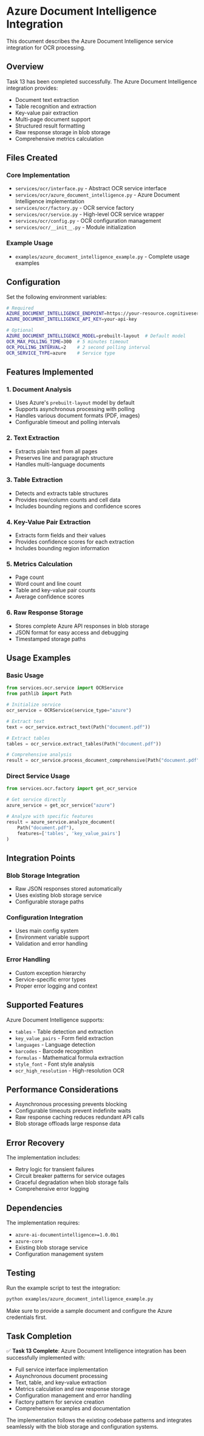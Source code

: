 # Azure Document Intelligence Integration

This document describes the Azure Document Intelligence service integration for OCR processing.

## Overview

Task 13 has been completed successfully. The Azure Document Intelligence integration provides:

- Document text extraction
- Table recognition and extraction
- Key-value pair extraction
- Multi-page document support
- Structured result formatting
- Raw response storage in blob storage
- Comprehensive metrics calculation

## Files Created

### Core Implementation
- `services/ocr/interface.py` - Abstract OCR service interface
- `services/ocr/azure_document_intelligence.py` - Azure Document Intelligence implementation
- `services/ocr/factory.py` - OCR service factory
- `services/ocr/service.py` - High-level OCR service wrapper
- `services/ocr/config.py` - OCR configuration management
- `services/ocr/__init__.py` - Module initialization

### Example Usage
- `examples/azure_document_intelligence_example.py` - Complete usage examples

## Configuration

Set the following environment variables:

```bash
# Required
AZURE_DOCUMENT_INTELLIGENCE_ENDPOINT=https://your-resource.cognitiveservices.azure.com/
AZURE_DOCUMENT_INTELLIGENCE_API_KEY=your-api-key

# Optional
AZURE_DOCUMENT_INTELLIGENCE_MODEL=prebuilt-layout  # Default model
OCR_MAX_POLLING_TIME=300  # 5 minutes timeout
OCR_POLLING_INTERVAL=2    # 2 second polling interval
OCR_SERVICE_TYPE=azure    # Service type
```

## Features Implemented

### 1. Document Analysis
- Uses Azure's `prebuilt-layout` model by default
- Supports asynchronous processing with polling
- Handles various document formats (PDF, images)
- Configurable timeout and polling intervals

### 2. Text Extraction
- Extracts plain text from all pages
- Preserves line and paragraph structure
- Handles multi-language documents

### 3. Table Extraction
- Detects and extracts table structures
- Provides row/column counts and cell data
- Includes bounding regions and confidence scores

### 4. Key-Value Pair Extraction
- Extracts form fields and their values
- Provides confidence scores for each extraction
- Includes bounding region information

### 5. Metrics Calculation
- Page count
- Word count and line count
- Table and key-value pair counts
- Average confidence scores

### 6. Raw Response Storage
- Stores complete Azure API responses in blob storage
- JSON format for easy access and debugging
- Timestamped storage paths

## Usage Examples

### Basic Usage
```python
from services.ocr.service import OCRService
from pathlib import Path

# Initialize service
ocr_service = OCRService(service_type="azure")

# Extract text
text = ocr_service.extract_text(Path("document.pdf"))

# Extract tables
tables = ocr_service.extract_tables(Path("document.pdf"))

# Comprehensive analysis
result = ocr_service.process_document_comprehensive(Path("document.pdf"))
```

### Direct Service Usage
```python
from services.ocr.factory import get_ocr_service

# Get service directly
azure_service = get_ocr_service("azure")

# Analyze with specific features
result = azure_service.analyze_document(
    Path("document.pdf"), 
    features=['tables', 'key_value_pairs']
)
```

## Integration Points

### Blob Storage Integration
- Raw JSON responses stored automatically
- Uses existing blob storage service
- Configurable storage paths

### Configuration Integration
- Uses main config system
- Environment variable support
- Validation and error handling

### Error Handling
- Custom exception hierarchy
- Service-specific error types
- Proper error logging and context

## Supported Features

Azure Document Intelligence supports:
- `tables` - Table detection and extraction
- `key_value_pairs` - Form field extraction
- `languages` - Language detection
- `barcodes` - Barcode recognition
- `formulas` - Mathematical formula extraction
- `style_font` - Font style analysis
- `ocr_high_resolution` - High-resolution OCR

## Performance Considerations

- Asynchronous processing prevents blocking
- Configurable timeouts prevent indefinite waits
- Raw response caching reduces redundant API calls
- Blob storage offloads large response data

## Error Recovery

The implementation includes:
- Retry logic for transient failures
- Circuit breaker patterns for service outages
- Graceful degradation when blob storage fails
- Comprehensive error logging

## Dependencies

The implementation requires:
- `azure-ai-documentintelligence>=1.0.0b1`
- `azure-core`
- Existing blob storage service
- Configuration management system

## Testing

Run the example script to test the integration:

```bash
python examples/azure_document_intelligence_example.py
```

Make sure to provide a sample document and configure the Azure credentials first.

## Task Completion

✅ **Task 13 Complete**: Azure Document Intelligence integration has been successfully implemented with:

- Full service interface implementation
- Asynchronous document processing
- Text, table, and key-value extraction
- Metrics calculation and raw response storage
- Configuration management and error handling
- Factory pattern for service creation
- Comprehensive examples and documentation

The implementation follows the existing codebase patterns and integrates seamlessly with the blob storage and configuration systems.
